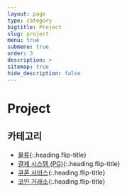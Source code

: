 ```yaml
---
layout: page
type: category
bigtitle: Project
slug: project
menu: true
submenu: true
order: 3
description: >
sitemap: true
hide_description: false
---
```

# Project

## 카테고리

* [물류]{:.heading.flip-title}
* [결제 시스템 (PG)]{:.heading.flip-title}
* [쿠폰 서비스]{:.heading.flip-title}
* [코인 거래소]{:.heading.flip-title}


[물류]: /logistics/
[코인 거래소]: /coin-exchange/
[쿠폰 서비스]: /coupon-service/
[결제 시스템 (PG)]: /payment-system/

